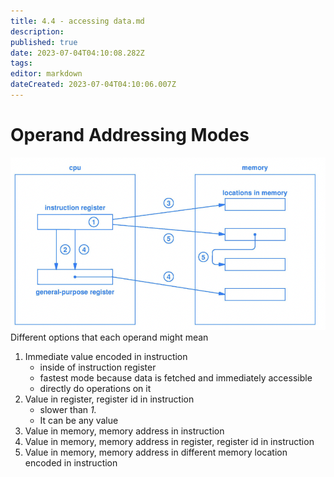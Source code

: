 ```yaml
---
title: 4.4 - accessing data.md
description: 
published: true
date: 2023-07-04T04:10:08.282Z
tags: 
editor: markdown
dateCreated: 2023-07-04T04:10:06.007Z
---
```


# Operand Addressing Modes
![](/images/20221019110703.png)
Different options that each operand might mean
1. Immediate value encoded in instruction
    - inside of instruction register
    - fastest mode because data is fetched and immediately accessible
    - directly do operations on it
2. Value in register, register id in instruction
    - slower than *1.*
    - It can be any value
3. Value in memory, memory address in instruction
4. Value in memory, memory address in register, register id in instruction
5. Value in memory, memory address in different memory location encoded in instruction

